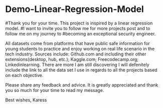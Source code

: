 # Demo-Linear-Regression-Model
#Thank you for your time. This project is inspired by a linear regression model. 
#I want to invite you to follow me for more projects post and to follow me on my journey to 
#becoming an exceptional security engineer. 

All datasets come from platforms that have public safe information for young students to practice and 
enjoy working on real life scenario in the tech industry. 
Sources include: Github.com and including their other extensions(desktop, hub, etc.); Kaggle.com; 
Freecodecamp.org; Linkedinlearning. There are more I am still discovering I will defenitely include the 
link to all the data set I use in regards to all the projects based on each objective. 


Please share any feedback and advice. It is greatly appreciated and thank you so much for your time to read my message.

Best wishes,
Karess
